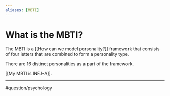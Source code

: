 ```yaml
---
aliases: [MBTI]
---
```

# What is the MBTI?
The MBTI is a [[How can we model personality?]] framework that consists of four letters that are combined to form a personality type. 

There are 16 distinct personalities as a part of the framework. 

[[My MBTI is INFJ-A]]. 

---
#question/psychology
